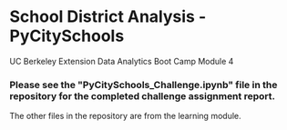 # School District Analysis - PyCitySchools
UC Berkeley Extension Data Analytics Boot Camp Module 4


### Please see the "PyCitySchools_Challenge.ipynb" file in the repository for the completed challenge assignment report.

The other files in the repository are from the learning module.
